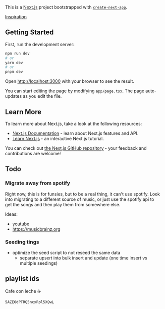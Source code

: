 This is a [Next.js](https://nextjs.org/) project bootstrapped with [`create-next-app`](https://github.com/vercel/next.js/tree/canary/packages/create-next-app).

[Inspiration](https://www.youtube.com/watch?v=qNhgl1tN5vU)

## Getting Started

First, run the development server:

```bash
npm run dev
# or
yarn dev
# or
pnpm dev
```

Open [http://localhost:3000](http://localhost:3000) with your browser to see the result.

You can start editing the page by modifying `app/page.tsx`. The page auto-updates as you edit the file.

## Learn More

To learn more about Next.js, take a look at the following resources:

- [Next.js Documentation](https://nextjs.org/docs) - learn about Next.js features and API.
- [Learn Next.js](https://nextjs.org/learn) - an interactive Next.js tutorial.

You can check out [the Next.js GitHub repository](https://github.com/vercel/next.js/) - your feedback and contributions are welcome!

## Todo

### Migrate away from spotify

Right now, this is for funsies, but to be a real thing, it can't use spotify. Look into migrating to a different source of music, or just use the spotify api to get the songs and then play them from somewhere else.

Ideas:
- youtube
- https://musicbrainz.org

### Seeding tings

- optimize the seed script to not reseed the same data
  - separate upsert into bulk insert and update (one time insert vs multiple seedings)

## playlist ids

Cafe con leche ☕️

```
5AZE6dPTRQ5ncxRol5XQwL
```